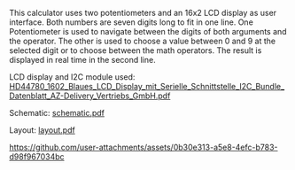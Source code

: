This calculator uses two potentiometers and an 16x2 LCD display as user interface.
Both numbers are seven digits long to fit in one line. 
One Potentiometer is used to navigate between the digits of both arguments and the operator. 
The other is used to choose a value between 0 and 9 at the selected digit or to choose between the math operators.
The result is displayed in real time in the second line.

LCD display and I2C module used: [HD44780_1602_Blaues_LCD_Display_mit_Serielle_Schnittstelle_I2C_Bundle_Datenblatt_AZ-Delivery_Vertriebs_GmbH.pdf](https://github.com/user-attachments/files/16920092/HD44780_1602_Blaues_LCD_Display_mit_Serielle_Schnittstelle_I2C_Bundle_Datenblatt_AZ-Delivery_Vertriebs_GmbH.pdf)

Schematic: [schematic.pdf](https://github.com/user-attachments/files/16930018/schematic.pdf)

Layout: [layout.pdf](https://github.com/user-attachments/files/16930182/layout.pdf)


https://github.com/user-attachments/assets/0b30e313-a5e8-4efc-b783-d98f967034bc

